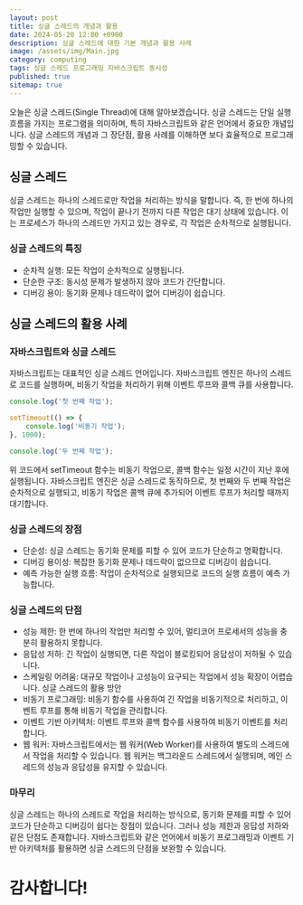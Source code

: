 ```yaml
---
layout: post
title: 싱글 스레드의 개념과 활용
date: 2024-05-20 12:00 +0900
description: 싱글 스레드에 대한 기본 개념과 활용 사례
image: /assets/img/Main.jpg
category: computing
tags: 싱글 스레드 프로그래밍 자바스크립트 동시성
published: true
sitemap: true
---
```



오늘은 싱글 스레드(Single Thread)에 대해 알아보겠습니다. 싱글 스레드는 단일 실행 흐름을 가지는 프로그램을 의미하며, 특히 자바스크립트와 같은 언어에서 중요한 개념입니다. 싱글 스레드의 개념과 그 장단점, 활용 사례를 이해하면 보다 효율적으로 프로그래밍할 수 있습니다.

## 싱글 스레드
싱글 스레드는 하나의 스레드로만 작업을 처리하는 방식을 말합니다. 즉, 한 번에 하나의 작업만 실행할 수 있으며, 작업이 끝나기 전까지 다른 작업은 대기 상태에 있습니다. 이는 프로세스가 하나의 스레드만 가지고 있는 경우로, 각 작업은 순차적으로 실행됩니다.

### 싱글 스레드의 특징
- 순차적 실행: 모든 작업이 순차적으로 실행됩니다.
- 단순한 구조: 동시성 문제가 발생하지 않아 코드가 간단합니다.
- 디버깅 용이: 동기화 문제나 데드락이 없어 디버깅이 쉽습니다.

## 싱글 스레드의 활용 사례

### 자바스크립트와 싱글 스레드

자바스크립트는 대표적인 싱글 스레드 언어입니다. 자바스크립트 엔진은 하나의 스레드로 코드를 실행하며, 비동기 작업을 처리하기 위해 이벤트 루프와 콜백 큐를 사용합니다.
```javascript
console.log('첫 번째 작업');

setTimeout(() => {
    console.log('비동기 작업');
}, 1000);

console.log('두 번째 작업');
```
위 코드에서 setTimeout 함수는 비동기 작업으로, 콜백 함수는 일정 시간이 지난 후에 실행됩니다. 자바스크립트 엔진은 싱글 스레드로 동작하므로, 첫 번째와 두 번째 작업은 순차적으로 실행되고, 비동기 작업은 콜백 큐에 추가되어 이벤트 루프가 처리할 때까지 대기합니다.

### 싱글 스레드의 장점
- 단순성: 싱글 스레드는 동기화 문제를 피할 수 있어 코드가 단순하고 명확합니다.
- 디버깅 용이성: 복잡한 동기화 문제나 데드락이 없으므로 디버깅이 쉽습니다.
- 예측 가능한 실행 흐름: 작업이 순차적으로 실행되므로 코드의 실행 흐름이 예측 가능합니다.

### 싱글 스레드의 단점
- 성능 제한: 한 번에 하나의 작업만 처리할 수 있어, 멀티코어 프로세서의 성능을 충분히 활용하지 못합니다.
- 응답성 저하: 긴 작업이 실행되면, 다른 작업이 블로킹되어 응답성이 저하될 수 있습니다.
- 스케일링 어려움: 대규모 작업이나 고성능이 요구되는 작업에서 성능 확장이 어렵습니다.
싱글 스레드의 활용 방안
- 비동기 프로그래밍: 비동기 함수를 사용하여 긴 작업을 비동기적으로 처리하고, 이벤트 루프를 통해 비동기 작업을 관리합니다.
- 이벤트 기반 아키텍처: 이벤트 루프와 콜백 함수를 사용하여 비동기 이벤트를 처리합니다.
- 웹 워커: 자바스크립트에서는 웹 워커(Web Worker)를 사용하여 별도의 스레드에서 작업을 처리할 수 있습니다. 웹 워커는 백그라운드 스레드에서 실행되며, 메인 스레드의 성능과 응답성을 유지할 수 있습니다.

### 마무리
싱글 스레드는 하나의 스레드로 작업을 처리하는 방식으로, 동기화 문제를 피할 수 있어 코드가 단순하고 디버깅이 쉽다는 장점이 있습니다. 그러나 성능 제한과 응답성 저하와 같은 단점도 존재합니다. 자바스크립트와 같은 언어에서 비동기 프로그래밍과 이벤트 기반 아키텍처를 활용하면 싱글 스레드의 단점을 보완할 수 있습니다.

# 감사합니다!

